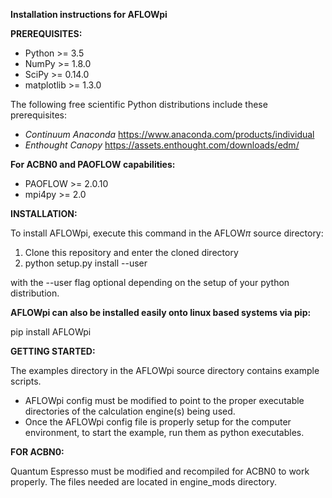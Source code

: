 **Installation instructions for AFLOWpi**

**PREREQUISITES:**

- Python     >= 3.5 
- NumPy      >= 1.8.0
- SciPy      >= 0.14.0
- matplotlib >= 1.3.0

The following free scientific Python distributions include these prerequisites:

- *Continuum Anaconda*
https://www.anaconda.com/products/individual
- *Enthought Canopy*
https://assets.enthought.com/downloads/edm/

**For ACBN0 and PAOFLOW capabilities:**

- PAOFLOW >= 2.0.10
- mpi4py >= 2.0

**INSTALLATION:**

To install AFLOWpi, execute this command in the AFLOW$\pi$ source directory:

1. Clone this repository and enter the cloned directory
2. python setup.py install --user

with the --user flag optional depending on the setup of your python distribution.

**AFLOWpi can also be installed easily onto linux based systems via pip:**

pip install AFLOWpi

**GETTING STARTED:**
 
The examples directory in the AFLOWpi source directory contains example scripts. 
- AFLOWpi config must be modified to point to the proper executable directories of the calculation engine(s) being used. 
- Once the AFLOWpi config file is properly setup for the computer environment, to start the example, run them as python executables. 


**FOR ACBN0:**

Quantum Espresso must be modified and recompiled for ACBN0 to work properly. The files needed are located in engine_mods directory. 
